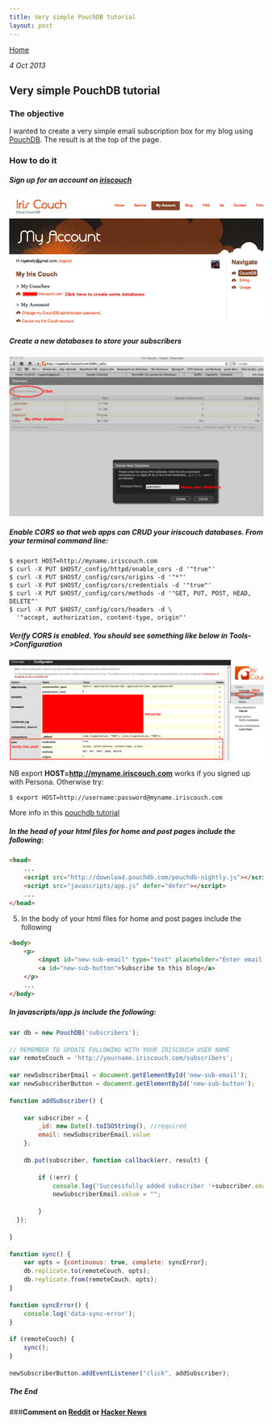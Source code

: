 ```yaml
---
title: Very simple PouchDB tutorial
layout: post
---
```

                                                                                                
[Home](http://nigelkelly.github.io)

*4 Oct 2013*
## Very simple PouchDB tutorial

### The objective

I wanted to create a very simple email subscription box for my blog using [PouchDB](http://pouchdb.com/).
The result is at the top of the page.

### How to do it

##### Sign up for an account on [iriscouch](http://www.iriscouch.com/)

![alt text](images/sub-pouchdb/iriscouch.png "Iriscouch signup")

##### Create a new databases to store your subscribers

![alt text](images/sub-pouchdb/create-couch.png "Iriscouch create db")

##### Enable CORS so that web apps can CRUD your iriscouch databases. From your terminal command line:

```
$ export HOST=http://myname.iriscouch.com
$ curl -X PUT $HOST/_config/httpd/enable_cors -d '"true"'
$ curl -X PUT $HOST/_config/cors/origins -d '"*"'
$ curl -X PUT $HOST/_config/cors/credentials -d '"true"'
$ curl -X PUT $HOST/_config/cors/methods -d '"GET, PUT, POST, HEAD, DELETE"'
$ curl -X PUT $HOST/_config/cors/headers -d \
  '"accept, authorization, content-type, origin"'
```


##### Verify CORS is enabled. You should see something like below in Tools->Configuration

![alt text](images/sub-pouchdb/couch-config.png "Iriscouch config")

NB export **HOST=http://myname.iriscouch.com** works if you signed up with Persona. Otherwise try:

```
$ export HOST=http://username:password@myname.iriscouch.com
```

More info in this [pouchdb tutorial](http://pouchdb.com/getting-started.html)

##### In the head of your html files for home and post pages include the following:
	
```html
<head>
	...
	<script src="http://download.pouchdb.com/pouchdb-nightly.js"></script>
	<script src="javascripts/app.js" defer="defer"></script>
	...
</head>
```

5. In the body of your html files for home and post pages include the following
		
```html
<body>
	<p>
		<input id="new-sub-email" type="text" placeholder="Enter email here">
		<a id="new-sub-button">Subscribe to this blog</a>
	</p>
	...
</body>

```

##### In javascripts/app.js include the following:

```javascript
var db = new PouchDB('subscribers');

// REMEMBER TO UPDATE FOLLOWING WITH YOUR IRISCOUCH USER NAME
var remoteCouch = 'http://yourname.iriscouch.com/subscribers';

var newSubscriberEmail = document.getElementById('new-sub-email');
var newSubscriberButton = document.getElementById('new-sub-button');

function addSubscriber() {

	var subscriber = {
    	_id: new Date().toISOString(), //required
    	email: newSubscriberEmail.value	  	
	};
  	
	db.put(subscriber, function callback(err, result) {
    
		if (!err) {
      		console.log('Successfully added subscriber '+subscriber.email);
			newSubscriberEmail.value = "";
			
    	}
  });

}

function sync() {
	var opts = {continuous: true, complete: syncError};
	db.replicate.to(remoteCouch, opts);
	db.replicate.from(remoteCouch, opts);
}

function syncError() {
  	console.log('data-sync-error');
}	

if (remoteCouch) {
    sync();
}

newSubscriberButton.addEventListener("click", addSubscriber);


```

##### The End

###**Comment on [Reddit](http://www.reddit.com/r/javascript/) or [Hacker News](https://news.ycombinator.com/newest/)**